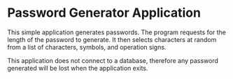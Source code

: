 # Password Generator Application

This simple application generates passwords. The program requests for the length of the password to generate. It then selects characters at random from a list of characters, symbols, and operation signs.

This application does not connect to a database, therefore any password generated will be lost when the application exits.